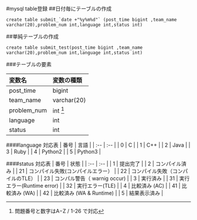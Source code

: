 #mysql table登録
##日付毎にテーブルの作成
```
create table submit_`date +"%y%m%d"` (post_time bigint ,team_name varchar(20),problem_num int,language int,status int)
```

##単純テーブルの作成

```
create table submit_test(post_time bigint ,team_name varchar(20),problem_num int,language int,status int)
```

###テーブルの要素

| 変数名      | 変数の種類  |
| :--         | :--         |
| post_time   | bigint      |
| team_name   | varchar(20) |
| problem_num | int [^1]    |
| language    | int         |
| status      | int         |

[^1]: 問題番号と数字はA−Z / 1-26 で対応

####language 対応表
| 番号 | 言語    |
| :--  | :--     |
| 0    | C       |
| 1    | C++     |
| 2    | Java    |
| 3    | Ruby    |
| 4    | Python2 |
| 5    | Python3 |

####status 対応表
| 番号 | 状態                              |
| :--  | :--                               |
| 1    | 提出完了                          |
| 2    | コンパイル済み                    |
| 21   | コンパイル失敗(コンパイルエラー） |
| 22   | コンパイル失敗（コンパイルのTLE） |
| 23   | コンパル警告（ warnig occur)      |
| 3    | 実行済み                          |
| 31   | 実行エラー(Runtime error)         |
| 32   | 実行エラー(TLE)                   |
| 4    | 比較済み  (AC)                    |
| 41   | 比較済み  (WA)                    |
| 42   | 比較済み   (WA & Runtime)         |
| 5    | 結果表示済み                      |


